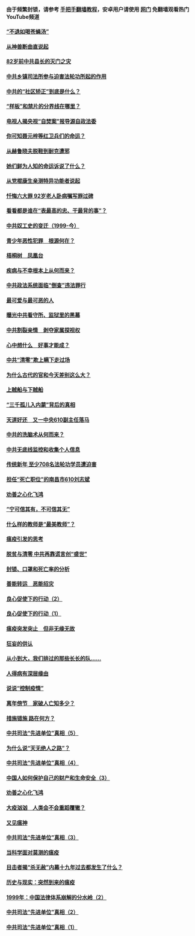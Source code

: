 #### 由于频繁封锁，请参考 [手把手翻墙教程](https://github.com/gfw-breaker/guides/wiki/)，安卓用户请使用 [网门](https://github.com/gfw-breaker/nogfw/blob/master/dl.md?t=04150701) 免翻墙观看热门YouTube频道 

#### [“不退如喝苍蝇汤”](../pages/19/423287.md?t=04150701) 

#### [从神兽断曲直说起](../pages/19/423201.md?t=04150701) 

#### [82岁前中共县长的灭门之灾](../pages/19/423055.md?t=04150701) 

#### [中共乡镇司法所参与迫害法轮功所起的作用](../pages/19/423064.md?t=04150701) 

#### [中共的“社区矫正”到底是什么？](../pages/19/422870.md?t=04150701) 

#### [“样板”和禁片的分界线在哪里？](../pages/19/422704.md?t=04150701) 

#### [电视人揭央视“自焚案”报导源自政法委](../pages/19/422770.md?t=04150701) 

#### [你可知聂元梓等红卫兵们的命运？](../pages/19/422848.md?t=04150701) 

#### [从赫鲁晓夫脱鞋到耐克遭邪](../pages/19/422826.md?t=04150701) 

#### [她们鲜为人知的命运诉说了什么？](../pages/19/422754.md?t=04150701) 

#### [从党棍康生亲测特异功能者说起](../pages/19/422657.md?t=04150701) 

#### [忏悔六大罪 92岁老人卧病嘱写罪过碑](../pages/19/422750.md?t=04150701) 

#### [看看都是谁在“表最高的忠、干最背的事”？](../pages/19/422703.md?t=04150701) 

#### [中共奴工史的变迁（1999-今）](../pages/19/422656.md?t=04150701) 

#### [青少年恶性犯罪　根源何在？](../pages/19/422449.md?t=04150701) 

#### [梧桐树　凤凰台](../pages/19/422442.md?t=04150701) 

#### [疾病与不幸根本上从何而来？](../pages/19/422438.md?t=04150701) 

#### [中共政法系统面临“倒查”违法罪行](../pages/19/422497.md?t=04150701) 

#### [最可爱与最可恶的人](../pages/19/422448.md?t=04150701) 

#### [曝光中共看守所、监狱里的黑幕](../pages/19/422390.md?t=04150701) 

#### [中共割裂亲情　剥夺家属探视权](../pages/19/422364.md?t=04150701) 

#### [心中想什么　好事才能成？](../pages/19/422318.md?t=04150701) 

#### [中共“清零”欺上瞒下走过场](../pages/19/422306.md?t=04150701) 

#### [为什么古代的官和今天差别这么大？](../pages/19/422228.md?t=04150701) 

#### [上贼船与下贼船](../pages/19/422276.md?t=04150701) 

#### [“三千孤儿入内蒙”背后的真相](../pages/19/422229.md?t=04150701) 

#### [天道好还　又一中央610副主任落马](../pages/19/422155.md?t=04150701) 

#### [中共的洗脑术从何而来？](../pages/19/422154.md?t=04150701) 

#### [中共无底线监控和收集个人信息](../pages/19/422039.md?t=04150701) 

#### [传统新年 至少708名法轮功学员遭迫害](../pages/19/421946.md?t=04150701) 

#### [担任“死亡职位”的南昌市610刘志斌](../pages/19/421957.md?t=04150701) 

#### [劝善之心化飞鸿](../pages/19/421164.md?t=04150701) 

#### [“宁可信其有，不可信其无”](../pages/19/421691.md?t=04150701) 

#### [什么样的教师是“最美教师”？](../pages/19/421755.md?t=04150701) 

#### [瘟疫引发的思考](../pages/19/421594.md?t=04150701) 

#### [脱贫与清零 中共再靠谎言创“盛世”](../pages/19/421590.md?t=04150701) 

#### [封锁、口罩和死亡率的分析](../pages/19/421495.md?t=04150701) 

#### [善能转运　恶能招灾](../pages/19/421334.md?t=04150701) 

#### [良心促使下的行动（2）](../pages/19/421361.md?t=04150701) 

#### [良心促使下的行动（1）](../pages/19/421302.md?t=04150701) 

#### [瘟疫突发突止　但非无缘无故](../pages/19/421281.md?t=04150701) 

#### [狂妄的供认](../pages/19/421199.md?t=04150701) 

#### [从小到大，我们排过的那些长长的队……](../pages/19/421243.md?t=04150701) 

#### [人得病有深层缘由](../pages/19/420864.md?t=04150701) 

#### [说说“控制疫情”](../pages/19/420831.md?t=04150701) 

#### [离年傍节　家破人亡知多少？](../pages/19/420563.md?t=04150701) 

#### [措施错施  路在何方？](../pages/19/420076.md?t=04150701) 

#### [中共司法“先进单位”真相（5）](../pages/19/419453.md?t=04150701) 

#### [为什么说“天无绝人之路”？](../pages/19/419618.md?t=04150701) 

#### [中共司法“先进单位”真相（4）](../pages/19/419452.md?t=04150701) 

#### [中国人如何保护自己的财产和生命安全（3）](../pages/19/419405.md?t=04150701) 

#### [劝善之心化飞鸿](../pages/19/418758.md?t=04150701) 

#### [大疫汹汹　人类会不会重蹈覆辙？](../pages/19/419691.md?t=04150701) 

#### [又见瘟神](../pages/19/419225.md?t=04150701) 

#### [中共司法“先进单位”真相（3）](../pages/19/419451.md?t=04150701) 

#### [当科学面对莫测的瘟疫](../pages/19/419625.md?t=04150701) 

#### [目击者揭“杀无赦”内幕十九年过去都发生了什么？](../pages/19/419617.md?t=04150701) 

#### [历史与现实：突然到来的瘟疫](../pages/19/419619.md?t=04150701) 

#### [1999年：中国法律体系崩解的分水岭（2）](../pages/19/419455.md?t=04150701) 

#### [中共司法“先进单位”真相（2）](../pages/19/419450.md?t=04150701) 

#### [中共司法“先进单位”真相（1）](../pages/19/419449.md?t=04150701) 

